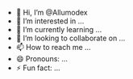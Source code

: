 - 👋 Hi, I’m @Allumodex
- 👀 I’m interested in ...
- 🌱 I’m currently learning ...
- 💞️ I’m looking to collaborate on ...
- 📫 How to reach me ...
- 😄 Pronouns: ...
- ⚡ Fun fact: ...

<!---
Allumodex/Allumodex is a ✨ special ✨ repository because its `README.md` (this file) appears on your GitHub profile.
You can click the Preview link to take a look at your changes.
--->
